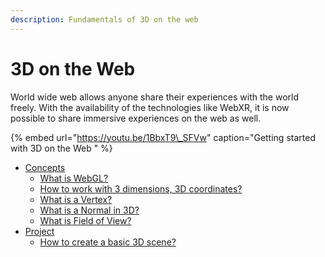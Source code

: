 ```yaml
---
description: Fundamentals of 3D on the web
---
```


# 3D on the Web

World wide web allows anyone share their experiences with the world freely. With the availability of the technologies like WebXR, it is now possible to share immersive experiences on the web as well.

{% embed url="https://youtu.be/1BbxT9\_SFVw" caption="Getting started with 3D on the Web " %}



* [Concepts](concepts/)
  * [What is WebGL?](concepts/what-is-webgl.md)
  * [How to work with 3 dimensions, 3D coordinates?](concepts/how-to-work-with-3-dimensions.md)
  * [What is a Vertex?](concepts/what-is-a-vertex.md)
  * [What is a Normal in 3D?](concepts/what-is-a-normal-in-3d.md)
  * [What is Field of View?](concepts/what-is-field-of-view.md)
* [Project](../../mixed-reality-using-unreal-engine/blueprints/project/)
  * [How to create a basic 3D scene?](project/how-to-create-a-basic-3d-scene.md)

